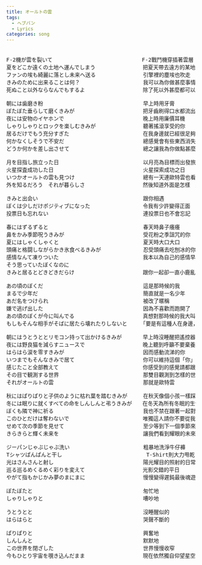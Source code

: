 ```yaml
---
title: オールトの雲
tags:
  - ヘブバン
  - Lyrics
categories: song
---
```


<pre>　　　　　　　　　　　　　　
F-2機が雲を裂いて　　　　　　　　　　　　　　　　　F-2戰鬥機穿插著雲層
夏をどこか遠くの土地へ運んでしまう　　　　　　　　　把夏天帶去遠方的某地
ファンの埃も綺麗に落とし未来へ送る　　　　　　　　　引擎裡的塵埃也吹走　送到未來
きみのために出来ることは何？　　　　　　　　　　　　我可以為你做甚麼事情？ 
死ぬこと以外ならなんでもするよ　　　　　　　　　　　除了死以外甚麼都可以哦

朝には歯磨き粉　　　　　　　　　　　　　　　　　　　早上時用牙膏
ぼたぼた垂らして磨くきみが　　　　　　　　　　　　　把牙齒刷得口水都流出來的你
夜には安物のイヤホンで　　　　　　　　　　　　　　　晚上時用廉價耳機
しゃりしゃりとロックを楽しむきみが　　　　　　　　　聽著搖滾享受的你
居るだけでもう充分すぎた　　　　　　　　　　　　　　在我身邊就已經很足夠了
何かなくしそうで不安だ　　　　　　　　　　　　　　　總感覺會有些東西消失覺得很不安
どうか何かを差し出させて　　　　　　　　　　　　　　總之讓我為你做點甚麼

月を目指し旅立った日　　　　　　　　　　　　　　　　以月亮為目標而出發旅程之日
火星探査成功した日　　　　　　　　　　　　　　　　　火星探索成功之日
いつかオールトの雲も見つけ　　　　　　　　　　　　　總有一天連歐特雲也看到
外を知るだろう　それが暮らしさ　　　　　　　　　　　然後知道外面是怎樣　這就是生活

きみと出会い　　　　　　　　　　　　　　　　　　　　跟你相遇
ぼくは少しだけポジティブになった　　　　　　　　　　令我有少許變得正面
投票日も忘れない　　　　　　　　　　　　　　　　　　連投票日也不會忘記

春にはずるずると　　　　　　　　　　　　　　　　　　春天時鼻子癢癢
鼻をかみ季節呪うきみが　　　　　　　　　　　　　　　受花粉之季詛咒的你
夏にはしゃくしゃくと　　　　　　　　　　　　　　　　夏天時大口大口
頭痛と格闘しながらかき氷食べるきみが　　　　　　　　忍受頭痛去吃刨冰的你
感情なんて凍りついた　　　　　　　　　　　　　　　　我本以為自己的感情早被凍得死死的
そう思っていたぼくなのに　　　　　　　　　　　　　　
きみと居るとどきどきだらけ　　　　　　　　　　　　　跟你一起卻一直小鹿亂撞

あの頃のぼくだ　　　　　　　　　　　　　　　　　　　這是那時候的我
まるで少年だ　　　　　　　　　　　　　　　　　　　　簡直就是一名少年
あだ名をつけられ　　　　　　　　　　　　　　　　　　被改了暱稱
嫌で逃げ出した　　　　　　　　　　　　　　　　　　　因為不喜歡而跑開了
あの頃のぼくが今に叫んでる　　　　　　　　　　　　　真想對那時候的我大叫
もしもそんな相手がそばに居たら壊れたりしないと　　　「要是有這種人在身邊，後來就不會精神崩潰了」

朝にはうとうととリモコン持って出かけるきみが　　　　早上時沒睡醒把遙控器帶出外的你
夜には野良猫を減らすニュースで　　　　　　　　　　　晚上聽到呼籲不要棄養貓的新聞
はらはら涙を零すきみが　　　　　　　　　　　　　　　因而感動流涕的你
いつまでもそんなきみで居て　　　　　　　　　　　　　你可以維持這個「你」多久
感じたこと全部教えて　　　　　　　　　　　　　　　　你感受到的感覺請都跟我分享
その目で観測する世界　　　　　　　　　　　　　　　　那雙目觀測到怎樣的世界
それがオールトの雲　　　　　　　　　　　　　　　　　那就是歐特雲

秋にはぱりぱりと子供のように枯れ葉を踏むきみが　　　在秋天像個小孩一樣踩著枯葉嬉戲的你
冬には眠りに就くすべての命をしんしんと弔うきみが　　在冬天為所有冬眠的生命默默哀悼的你
ぼくも隣で神に祈る　　　　　　　　　　　　　　　　　我也不禁在跟著一起對神明祈求
このひとだけは奪わないで　　　　　　　　　　　　　　唯獨這人請你不要從我身邊帶走
せめて次の季節を見せて　　　　　　　　　　　　　　　至少等到下一個季節來臨
きらきらと輝く未来を　　　　　　　　　　　　　　　　讓我們看到耀眼的未來

ジーパンじゃぶじゃぶ洗い　　　　　　　　　　　　　　粗暴地洗淨牛仔褲
Tシャツぱんぱんと干し　　　　　　　　　　　　　　　　T-Shirt則大力甩乾
光はさんさんと射し　　　　　　　　　　　　　　　　　陽光耀目的照射的日常
巡る巡るめくるめく彩りを変えて　　　　　　　　　　　光影交錯的平日
やがて指もかじかみ夢のまにまに　　　　　　　　　　　慢慢變得遲鈍最後魂遊彼方

ぼたぼたと　　　　　　　　　　　　　　　　　　　　　匆忙地
しゃりしゃりと　　　　　　　　　　　　　　　　　　　嘈吵地

うとうとと　　　　　　　　　　　　　　　　　　　　　沒睡醒似的
はらはらと　　　　　　　　　　　　　　　　　　　　　哭聲不斷的

ぱりぱりと　　　　　　　　　　　　　　　　　　　　　興奮地
しんしんと　　　　　　　　　　　　　　　　　　　　　默默地
この世界を閉ざした　　　　　　　　　　　　　　　　　世界慢慢收窄
今もひとり宇宙を覗き込んだまま　　　　　　　　　　　現在依然獨自仰望星空
</pre>

